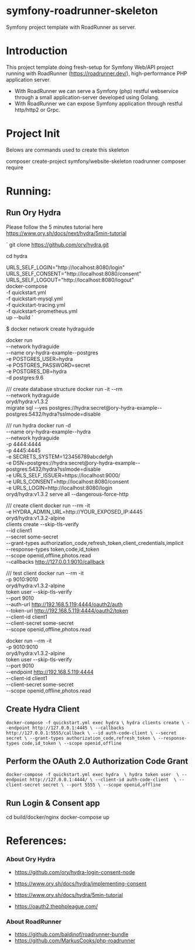 # symfony-roadrunner-skeleton
Symfony project template with RoadRunner as server.

# Introduction
This project template doing fresh-setup for Symfony Web/API project running with RoadRunner (https://roadrunner.dev/), high-performance PHP application server.
- With RoadRunner we can serve a Symfony (php) restful webservice through a small application-server developed using Golang.
- With RoadRunner we can expose Symfony application through restful http/http2 or Grpc.

# Project Init
Belows are commands used to create this skeleton

composer create-project symfony/website-skeleton roadrunner
composer require

# Running:
## Run Ory Hydra
Please follow the 5 minutes tutorial here
https://www.ory.sh/docs/next/hydra/5min-tutorial

`
git clone https://github.com/ory/hydra.git

cd hydra

URLS_SELF_LOGIN="http://localhost:8080/login" \
URLS_SELF_CONSENT="http://localhost:8080/consent" \
URLS_SELF_LOGOUT="http://localhost:8080/logout" \
docker-compose \
    -f quickstart.yml \
	-f quickstart-mysql.yml \
	-f quickstart-tracing.yml \
	-f quickstart-prometheus.yml \
	up --build
`

$ docker network create hydraguide

docker run \
  --network hydraguide \
  --name ory-hydra-example--postgres \
  -e POSTGRES_USER=hydra \
  -e POSTGRES_PASSWORD=secret \
  -e POSTGRES_DB=hydra \
  -d postgres:9.6
  
/// create database structure 
docker run -it --rm \
  --network hydraguide \
  oryd/hydra:v1.3.2 \
  migrate sql --yes postgres://hydra:secret@ory-hydra-example--postgres:5432/hydra?sslmode=disable	

/// run hydra 
docker run -d \
  --name ory-hydra-example--hydra \
  --network hydraguide \
  -p 4444:4444 \
  -p 4445:4445 \
  -e SECRETS_SYSTEM=123456789abcdefgh \
  -e DSN=postgres://hydra:secret@ory-hydra-example--postgres:5432/hydra?sslmode=disable	 \
  -e URLS_SELF_ISSUER=https://localhost:9000/ \
  -e URLS_CONSENT=http://localhost:8080/consent \
  -e URLS_LOGIN=http://localhost:8080/login \
  oryd/hydra:v1.3.2 serve all --dangerous-force-http 


/// create client
docker run --rm -it \
  -e HYDRA_ADMIN_URL=http://YOUR_EXPOSED_IP:4445 \
  oryd/hydra:v1.3.2-alpine \
  clients create --skip-tls-verify \
    --id client1 \
    --secret some-secret \
    --grant-types authorization_code,refresh_token,client_credentials,implicit \
    --response-types token,code,id_token \
    --scope openid,offline,photos.read \
    --callbacks http://127.0.0.1:9010/callback


/// test client
docker run --rm -it \
    -p 9010:9010 \
    oryd/hydra:v1.3.2-alpine \
    token user --skip-tls-verify \
      --port 9010 \
      --auth-url http://192.168.5.119:4444/oauth2/auth \
      --token-url http://192.168.5.119:4444/oauth2/token \
      --client-id client1 \
      --client-secret some-secret \
      --scope openid,offline,photos.read

docker run --rm -it \
    -p 9010:9010 \
    oryd/hydra:v1.3.2-alpine \
    token user --skip-tls-verify \
      --port 9010 \
      --endpoint http://192.168.5.119:4444 \
      --client-id client1 \
      --client-secret some-secret \
      --scope openid,offline,photos.read

## Create Hydra Client
`
docker-compose -f quickstart.yml exec hydra \
    hydra clients create \
    --endpoint http://127.0.0.1:4445 \
    --callbacks http://127.0.0.1:5555/callback \
    --id auth-code-client \
    --secret secret \
    --grant-types authorization_code,refresh_token \
    --response-types code,id_token \
    --scope openid,offline
`

## Perform the OAuth 2.0 Authorization Code Grant
`
docker-compose -f quickstart.yml exec hydra  \
	hydra token user  \
	--endpoint http://127.0.0.1:4444/ \
	--client-id auth-code-client  \
	--client-secret secret \
	--port 5555 \
	--scope openid,offline
`

## Run Login & Consent app
cd build/docker/nginx
docker-compose up


# References:
### About Ory Hydra
- https://github.com/ory/hydra-login-consent-node
- https://www.ory.sh/docs/hydra/implementing-consent
- https://www.ory.sh/docs/hydra/5min-tutorial

- https://oauth2.thephpleague.com/

### About RoadRunner
- https://github.com/baldinof/roadrunner-bundle
- https://github.com/MarkusCooks/php-roadrunner